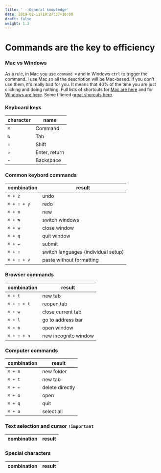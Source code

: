 ```yaml
---
title: ' - General knowledge'
date: 2019-02-11T19:27:37+10:00
draft: false
weight: 1.3
---
```

# Commands are the key to efficiency

### Mac vs Windows

As a rule, in Mac you use `command ⌘` and in Windows `ctrl` to trigger the command. I use Mac so all the description will be Mac-based. If you don't use them, it's really bad for you. It means that 40% of the time you are just clicking and doing nothing. Full lists of shortcuts for [Mac are here](https://support.apple.com/en-us/HT201236 "Mac shortcuts") and for [Windows are here](https://support.microsoft.com/en-us/help/12445/windows-keyboard-shortcuts "Windows Shortcuts"). Some filtered [great shorcuts here](https://www.computerworld.com/article/3023544/28-keyboard-shortcuts-mac-users-need-to-know.html "Mac additional shortcuts").

### Keyboard keys
|character|name|
|---|---|
|`⌘`| Command|
|`↹`| Tab|
|`⇧`| Shift|
|`↵`| Enter, return|
|`←`| Backspace|

### Common keybord commands

|combination|result|
|---|---|
|`⌘ + z`| undo|
|`⌘ + ⇧ + y`| redo|
|`⌘ + n`| new|
|`⌘ + ↹`| switch windows|
|`⌘ + w`| close window|
|`⌘ + q`| quit window|
|`⌘ + ↵`| submit|
|`⌘ + ⇧`| switch languages (individual setup)|
|`⌘ + ⇧ + v`| paste without formatting|
### Browser commands

|combination|result|
|---|---|
|`⌘ + t`| new tab|
|`⌘ + ⇧ + t`| reopen tab|
|`⌘ + w`| close current tab|
|`⌘ + l`| go to address bar|
|`⌘ + n`| open window|
|`⌘ + ⇧ + n`| new incognito window |

### Computer commands
|combination|result|
|---|---|
|`⌘ + n`| new folder|
|`⌘ + t`| new tab|
|`⌘ + ←`| delete directly|
|`⌘ + o`| open|
|`⌘ + q`| quit|
|`⌘ + a`| select all|

### Text selection and cursor `!important`
|combination|result|
|---|---|

### Special characters
|combination|result|
|---|---|